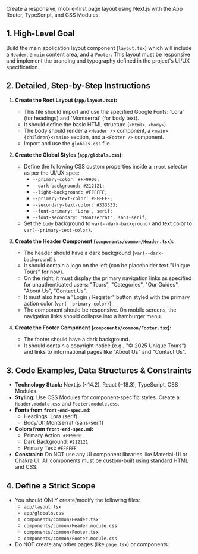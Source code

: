 Create a responsive, mobile-first page layout using Next.js with the App Router, TypeScript, and CSS Modules.

## 1. High-Level Goal

Build the main application layout component (`layout.tsx`) which will include a `Header`, a `main` content area, and a `Footer`. This layout must be responsive and implement the branding and typography defined in the project's UI/UX specification.

## 2. Detailed, Step-by-Step Instructions

1.  **Create the Root Layout (`app/layout.tsx`):**
    * This file should import and use the specified Google Fonts: 'Lora' (for headings) and 'Montserrat' (for body text).
    * It should define the basic HTML structure (`<html>`, `<body>`).
    * The body should render a `<Header />` component, a `<main>{children}</main>` section, and a `<Footer />` component.
    * Import and use the `globals.css` file.

2.  **Create the Global Styles (`app/globals.css`):**
    * Define the following CSS custom properties inside a `:root` selector as per the UI/UX spec:
        * `--primary-color: #FF9900;`
        * `--dark-background: #212121;`
        * `--light-background: #FFFFFF;`
        * `--primary-text-color: #FFFFFF;`
        * `--secondary-text-color: #333333;`
        * `--font-primary: 'Lora', serif;`
        * `--font-secondary: 'Montserrat', sans-serif;`
    * Set the `body` background to `var(--dark-background)` and text color to `var(--primary-text-color)`.

3.  **Create the Header Component (`components/common/Header.tsx`):**
    * The header should have a dark background (`var(--dark-background)`).
    * It should contain a logo on the left (can be placeholder text "Unique Tours" for now).
    * On the right, it must display the primary navigation links as specified for unauthenticated users: "Tours", "Categories", "Our Guides", "About Us", "Contact Us".
    * It must also have a "Login / Register" button styled with the primary action color (`var(--primary-color)`).
    * The component should be responsive. On mobile screens, the navigation links should collapse into a hamburger menu.

4.  **Create the Footer Component (`components/common/Footer.tsx`):**
    * The footer should have a dark background.
    * It should contain a copyright notice (e.g., "© 2025 Unique Tours") and links to informational pages like "About Us" and "Contact Us".

## 3. Code Examples, Data Structures & Constraints

* **Technology Stack:** Next.js (~14.2), React (~18.3), TypeScript, CSS Modules.
* **Styling:** Use CSS Modules for component-specific styles. Create a `Header.module.css` and `Footer.module.css`.
* **Fonts from `front-end-spec.md`:**
    * Headings: Lora (serif)
    * Body/UI: Montserrat (sans-serif)
* **Colors from `front-end-spec.md`:**
    * Primary Action: `#FF9900`
    * Dark Background: `#212121`
    * Primary Text: `#FFFFFF`
* **Constraint:** Do NOT use any UI component libraries like Material-UI or Chakra UI. All components must be custom-built using standard HTML and CSS.

## 4. Define a Strict Scope

* You should ONLY create/modify the following files:
    * `app/layout.tsx`
    * `app/globals.css`
    * `components/common/Header.tsx`
    * `components/common/Header.module.css`
    * `components/common/Footer.tsx`
    * `components/common/Footer.module.css`
* Do NOT create any other pages (like `page.tsx`) or components.